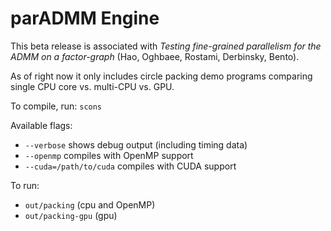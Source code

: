 parADMM Engine
==============

This beta release is associated with *Testing fine-grained parallelism for the ADMM on a factor-graph* (Hao, Oghbaee, Rostami, Derbinsky, Bento).

As of right now it only includes circle packing demo programs comparing single CPU core vs. multi-CPU vs. GPU.

To compile, run: `scons`

Available flags:
* `--verbose` shows debug output (including timing data)
* `--openmp` compiles with OpenMP support
* `--cuda=/path/to/cuda` compiles with CUDA support

To run:
* `out/packing` (cpu and OpenMP)
* `out/packing-gpu` (gpu)
